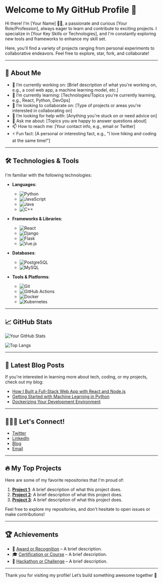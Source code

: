 # Welcome to My GitHub Profile 👋

Hi there! I'm [Your Name] 👨‍💻, a passionate and curious [Your Role/Profession], always eager to learn and contribute to exciting projects. I specialize in [Your Key Skills or Technologies], and I'm constantly exploring new tools and frameworks to enhance my skill set.

Here, you'll find a variety of projects ranging from personal experiments to collaborative endeavors. Feel free to explore, star, fork, and collaborate!

---

## 📖 About Me

- 🔭 I’m currently working on: [Brief description of what you're working on, e.g., a cool web app, a machine learning model, etc.]
- 🌱 I’m currently learning: [Technologies/Topics you're currently learning, e.g., React, Python, DevOps]
- 👯 I’m looking to collaborate on: [Type of projects or areas you're interested in collaborating on]
- 🤔 I’m looking for help with: [Anything you're stuck on or need advice on]
- 💬 Ask me about: [Topics you are happy to answer questions about]
- 📫 How to reach me: [Your contact info, e.g., email or Twitter]
- ⚡ Fun fact: [A personal or interesting fact, e.g., "I love hiking and coding at the same time!"]

---

## 🛠️ Technologies & Tools

I'm familiar with the following technologies:

- **Languages**:  
  - ![Python](https://img.shields.io/badge/Python-3776AB?style=for-the-badge&logo=python&logoColor=white)
  - ![JavaScript](https://img.shields.io/badge/JavaScript-F7DF1E?style=for-the-badge&logo=javascript&logoColor=black)
  - ![Java](https://img.shields.io/badge/Java-007396?style=for-the-badge&logo=java&logoColor=white)
  - ![C++](https://img.shields.io/badge/C++-00599C?style=for-the-badge&logo=cplusplus&logoColor=white)

- **Frameworks & Libraries**:  
  - ![React](https://img.shields.io/badge/React-61DAFB?style=for-the-badge&logo=react&logoColor=black)
  - ![Django](https://img.shields.io/badge/Django-092E20?style=for-the-badge&logo=django&logoColor=white)
  - ![Flask](https://img.shields.io/badge/Flask-000000?style=for-the-badge&logo=flask&logoColor=white)
  - ![Vue.js](https://img.shields.io/badge/Vue.js-4FC08D?style=for-the-badge&logo=vue.js&logoColor=white)

- **Databases**:  
  - ![PostgreSQL](https://img.shields.io/badge/PostgreSQL-4169E1?style=for-the-badge&logo=postgresql&logoColor=white)
  - ![MySQL](https://img.shields.io/badge/MySQL-4479A1?style=for-the-badge&logo=mysql&logoColor=white)

- **Tools & Platforms**:  
  - ![Git](https://img.shields.io/badge/Git-F05032?style=for-the-badge&logo=git&logoColor=white)
  - ![GitHub Actions](https://img.shields.io/badge/GitHub%20Actions-2088FF?style=for-the-badge&logo=github-actions&logoColor=white)
  - ![Docker](https://img.shields.io/badge/Docker-2496ED?style=for-the-badge&logo=docker&logoColor=white)
  - ![Kubernetes](https://img.shields.io/badge/Kubernetes-326CE5?style=for-the-badge&logo=kubernetes&logoColor=white)

---

## 📈 GitHub Stats

![Your GitHub Stats](https://github-readme-stats.vercel.app/api?username=your-github-username&show_icons=true&hide_title=true&count_private=true&hide=prs&theme=radical)

![Top Langs](https://github-readme-stats.vercel.app/api/top-langs/?username=your-github-username&langs_count=8&theme=radical)

---

## 📝 Latest Blog Posts

If you're interested in learning more about tech, coding, or my projects, check out my blog:

- [How I Built a Full-Stack Web App with React and Node.js](https://medium.com/@yourusername/how-i-built-a-full-stack-web-app-with-react-and-nodejs)
- [Getting Started with Machine Learning in Python](https://medium.com/@yourusername/getting-started-with-machine-learning-in-python)
- [Dockerizing Your Development Environment](https://medium.com/@yourusername/dockerizing-your-development-environment)

---

## 🧑‍🤝‍🧑 Let's Connect!

- [Twitter](https://twitter.com/yourhandle)
- [LinkedIn](https://www.linkedin.com/in/yourname/)
- [Blog](https://yourblog.com)
- [Email](mailto:youremail@example.com)

---

## 🔥 My Top Projects

Here are some of my favorite repositories that I'm proud of:

1. [**Project 1**](https://github.com/your-github-username/project-1): A brief description of what this project does.
2. [**Project 2**](https://github.com/your-github-username/project-2): A brief description of what this project does.
3. [**Project 3**](https://github.com/your-github-username/project-3): A brief description of what this project does.

Feel free to explore my repositories, and don't hesitate to open issues or make contributions!

---

## 🏆 Achievements

- 🥇 [Award or Recognition](#) – A brief description.
- 🎓 [Certification or Course](#) – A brief description.
- 🏅 [Hackathon or Challenge](#) – A brief description.

---

Thank you for visiting my profile! Let’s build something awesome together 🚀
